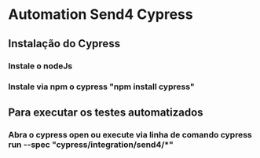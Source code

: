 # Automation Send4 Cypress

## Instalação do Cypress
### Instale o nodeJs
### Instale via npm o cypress "npm install cypress"

## Para executar os testes automatizados
### Abra o cypress open ou execute via linha de comando cypress run --spec "cypress/integration/send4/*"
